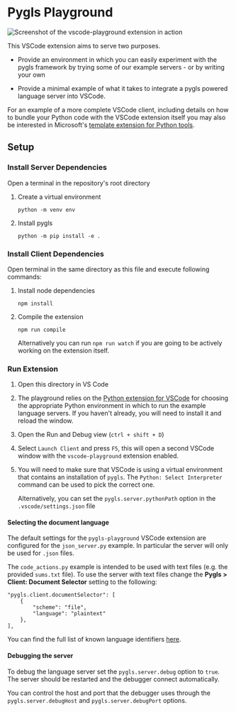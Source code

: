 # Pygls Playground

![Screenshot of the vscode-playground extension in action](https://user-images.githubusercontent.com/2675694/260591942-b7001a7b-3081-439d-b702-5f8a489856db.png)

This VSCode extension aims to serve two purposes.

- Provide an environment in which you can easily experiment with the pygls framework by trying some of our example servers - or by writing your own

- Provide a minimal example of what it takes to integrate a pygls powered language server into VSCode.

For an example of a more complete VSCode client, including details on how to bundle your Python code with the VSCode extension itself you may also be interested in Microsoft's [template extension for Python tools](https://github.com/microsoft/vscode-python-tools-extension-template).

## Setup

### Install Server Dependencies

Open a terminal in the repository's root directory

1. Create a virtual environment
   ```
   python -m venv env
   ```

1. Install pygls
   ```
   python -m pip install -e .
   ```

### Install Client Dependencies

Open terminal in the same directory as this file and execute following commands:

1. Install node dependencies

   ```
   npm install
   ```
1. Compile the extension

   ```
   npm run compile
   ```
   Alternatively you can run `npm run watch` if you are going to be actively working on the extension itself.

### Run Extension

1. Open this directory in VS Code

1. The playground relies on the [Python extension for VSCode](https://marketplace.visualstudio.com/items?itemName=ms-python.python) for choosing the appropriate Python environment in which to run the example language servers.
   If you haven't already, you will need to install it and reload the window.

1. Open the Run and Debug view (`ctrl + shift + D`)

1. Select `Launch Client` and press `F5`, this will open a second VSCode window with the `vscode-playground` extension enabled.

1. You will need to make sure that VSCode is using a virtual environment that contains an installation of `pygls`.
   The `Python: Select Interpreter` command can be used to pick the correct one.

   Alternatively, you can set the `pygls.server.pythonPath` option in the `.vscode/settings.json` file


#### Selecting the document language

The default settings for the `pygls-playground` VSCode extension are configured for the `json_server.py` example. In particular the server will only be used for `.json` files.

The `code_actions.py` example is intended to be used with text files (e.g. the provided `sums.txt` file). To use the server with text files change the **Pygls > Client: Document Selector** setting to the following:

```
"pygls.client.documentSelector": [
    {
        "scheme": "file",
        "language": "plaintext"
    },
],
```

You can find the full list of known language identifiers [here](https://code.visualstudio.com/docs/languages/identifiers#_known-language-identifiers).

#### Debugging the server

To debug the language server set the `pygls.server.debug` option to `true`.
The server should be restarted and the debugger connect automatically.

You can control the host and port that the debugger uses through the `pygls.server.debugHost` and `pygls.server.debugPort` options.

